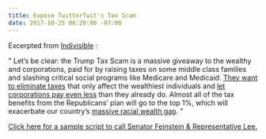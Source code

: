 ```yaml
---
title: Expose TwitterTwit's Tax Scam
date: 2017-10-25 06:20:00 -07:00
---
```


Excerpted from [Indivisible](https://www.indivisible.org/) :

"   Let’s be clear: the Trump Tax Scam is a massive giveaway to the wealthy and corporations, paid for by raising taxes on some middle class families and slashing critical social programs like Medicare and Medicaid. [They want to eliminate taxes](https://www.indivisible.org/resource/tax-cuts-donald-trump-wants-give-millionaire-friends/) that only affect the wealthiest individuals and [let corporations pay even less](https://www.indivisible.org/resource/corporations-already-gaming-tax-system-trump-wants-let-pay-even-less/) than they already do. Almost all of the tax benefits from the Republicans’ plan will go to the top 1%, which will exacerbate our country’s [massive racial wealth gap](https://prosperitynow.org/files/PDFs/road_to_zero_wealth.pdf).   "

[Click here for a sample script to call Senator Feinstein & Representative Lee.](https://www.trumptaxscam.org/democrat-call-script-to-stop-the-trump-tax-scam?utm_source=3NoTrump&utm_campaign=1d48fe6fe8-EMAIL_CAMPAIGN_2017_09_18&utm_medium=email&utm_term=0_f88185aec7-1d48fe6fe8-76580211)
 